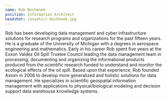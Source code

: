```yaml
---
name: Rob Bochenek
position: Information Architect
headshot: /assets/r-bochenek.jpg
---
```

Rob has been developing data management and cyber infrastructure solutions for research programs and organizations for the past fifteen years. He is a graduate of the University of Michigan with a degrees in aerospace engineering and mathematics. Early in his career Rob spent five years at the Exxon Valdez Oil Spill Trustee Council leading the data management team in processing, documenting and organizing the informational products produced from the scientific research funded to understand and monitor the ecological effects of the oil spill. Based upon that experience, Rob founded Axiom in 2006 to develop more generalized and holistic solutions for data management. He specializes in scientific geospatial information management with applications to physical/biological modeling and decision support data warehouse knowledge systems.
